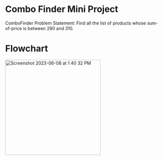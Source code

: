 # Combo Finder Mini Project


ComboFinder
Problem Statement:
Find all the list of products whose sum-of-price is between 290 and 310.

# Flowchart

<img width="305" alt="Screenshot 2023-06-08 at 1 40 32 PM" src="https://github.com/purusachdeva/ComboFinder_Mini-Project/assets/68560995/d82915cf-116b-4318-a9e7-53ea68c1f543](https://github.com/purusachdeva/ComboFinder_Mini-Project/blob/main/Combo_Finder.png">

